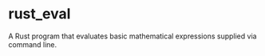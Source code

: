 # rust_eval

A Rust program that evaluates basic mathematical expressions supplied via command line.
